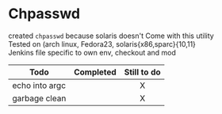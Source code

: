 # Chpasswd
created `chpasswd` because solaris doesn't Come with this utility  
Tested on (arch linux, Fedora23, solaris{x86,sparc}{10,11}  
Jenkins file specific to own env, checkout and mod  

| Todo          | Completed | Still to do | 
|---------------|:---------:|:-----------:|
|echo into argc |           |      X      |
|garbage clean  |           |      X      |
